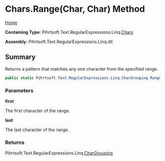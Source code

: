 # Chars\.Range\(Char, Char\) Method

[Home](../../../../../../README.md)

**Containing Type**: Pihrtsoft\.Text\.RegularExpressions\.Linq\.[Chars](../README.md)

**Assembly**: Pihrtsoft\.Text\.RegularExpressions\.Linq\.dll

## Summary

Returns a pattern that matches any one character from the specified range\.

```csharp
public static Pihrtsoft.Text.RegularExpressions.Linq.CharGrouping Range(char first, char last)
```

### Parameters

**first**

The first character of the range\.

**last**

The last character of the range\.

### Returns

Pihrtsoft\.Text\.RegularExpressions\.Linq\.[CharGrouping](../../CharGrouping/README.md)

